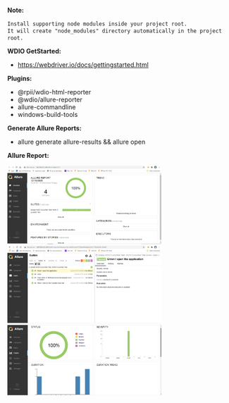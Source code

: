 **Note:**
```
Install supporting node modules inside your project root. 
It will create "node_modules" directory automatically in the project root.
```
**WDIO GetStarted:**
* https://webdriver.io/docs/gettingstarted.html

**Plugins:**
* @rpii/wdio-html-reporter
* @wdio/allure-reporter
* allure-commandline
* windows-build-tools

**Generate Allure Reports:**
* allure generate allure-results && allure open

**Allure Report:**
<div align="left">
  <img src="images/allure_1.png" width="350">
  <img src="images/allure_2.png" width="350">
  <img src="images/allure_3.png" width="350">
</div>
